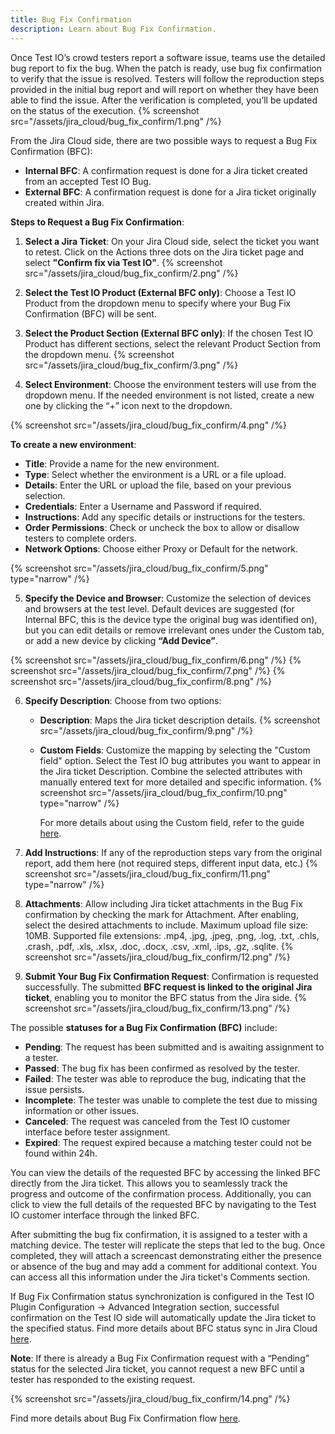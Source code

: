 ```yaml
---
title: Bug Fix Confirmation
description: Learn about Bug Fix Confirmation.
---
```


Once Test IO’s crowd testers report a software issue, teams use the detailed bug report to fix the bug. When the patch is ready, use bug fix confirmation to verify that the issue is resolved. Testers will follow the reproduction steps provided in the initial bug report and will report on whether they have been able to find the issue. After the verification is completed, you’ll be updated on the status of the execution.
{% screenshot src="/assets/jira_cloud/bug_fix_confirm/1.png" /%}

From the Jira Cloud side, there are two possible ways to request a Bug Fix Confirmation (BFC):

- **Internal BFC**: A confirmation request is done for a Jira ticket created from an accepted Test IO Bug.
- **External BFC**: A confirmation request is done for a Jira ticket originally created within Jira.

**Steps to Request a Bug Fix Confirmation**:

1. **Select a Jira Ticket**: On your Jira Cloud side, select the ticket you want to retest. Click on the Actions three dots on the Jira ticket page and select **"Confirm fix via Test IO"**.
   {% screenshot src="/assets/jira_cloud/bug_fix_confirm/2.png" /%}

2. **Select the Test IO Product (External BFC only)**: Choose a Test IO Product from the dropdown menu to specify where your Bug Fix Confirmation (BFC) will be sent.

3. **Select the Product Section (External BFC only)**: If the chosen Test IO Product has different sections, select the relevant Product Section from the dropdown menu.
   {% screenshot src="/assets/jira_cloud/bug_fix_confirm/3.png" /%}

4. **Select Environment**: Choose the environment testers will use from the dropdown menu. If the needed environment is not listed, create a new one by clicking the “+” icon next to the dropdown.

{% screenshot src="/assets/jira_cloud/bug_fix_confirm/4.png" /%}

**To create a new environment**:

- **Title**: Provide a name for the new environment.
- **Type**: Select whether the environment is a URL or a file upload.
- **Details**: Enter the URL or upload the file, based on your previous selection.
- **Credentials**: Enter a Username and Password if required.
- **Instructions**: Add any specific details or instructions for the testers.
- **Order Permissions**: Check or uncheck the box to allow or disallow testers to complete orders.
- **Network Options**: Choose either Proxy or Default for the network.

{% screenshot src="/assets/jira_cloud/bug_fix_confirm/5.png" type="narrow" /%}

5. **Specify the Device and Browser**: Customize the selection of devices and browsers at the test level. Default devices are suggested (for Internal BFC, this is the device type the original bug was identified on), but you can edit details or remove irrelevant ones under the Custom tab, or add a new device by clicking **“Add Device”**.

{% screenshot src="/assets/jira_cloud/bug_fix_confirm/6.png" /%}
{% screenshot src="/assets/jira_cloud/bug_fix_confirm/7.png" /%}
{% screenshot src="/assets/jira_cloud/bug_fix_confirm/8.png" /%}

6. **Specify Description**: Choose from two options:

   - **Description**: Maps the Jira ticket description details.
     {% screenshot src="/assets/jira_cloud/bug_fix_confirm/9.png" /%}

   - **Custom Fields**: Customize the mapping by selecting the "Custom field" option. Select the Test IO bug attributes you want to appear in the Jira ticket Description. Combine the selected attributes with manually entered text for more detailed and specific information.
     {% screenshot src="/assets/jira_cloud/bug_fix_confirm/10.png" type="narrow" /%}

     For more details about using the Custom field, refer to the guide [here](/docs/jira_cloud/custom_field_in_config).

7. **Add Instructions**: If any of the reproduction steps vary from the original report, add them here (not required steps, different input data, etc.)
   {% screenshot src="/assets/jira_cloud/bug_fix_confirm/11.png" type="narrow" /%}

8. **Attachments**: Allow including Jira ticket attachments in the Bug Fix confirmation by checking the mark for Attachment. After enabling, select the desired attachments to include. Maximum upload file size: 10MB. Supported file extensions: .mp4, .jpg, .jpeg, .png, .log, .txt, .chls, .crash, .pdf, .xls, .xlsx, .doc, .docx, .csv, .xml, .ips, .gz, .sqlite.
   {% screenshot src="/assets/jira_cloud/bug_fix_confirm/12.png" /%}

9. **Submit Your Bug Fix Confirmation Request**: Confirmation is requested successfully. The submitted **BFC request is linked to the original Jira ticket**, enabling you to monitor the BFC status from the Jira side.
   {% screenshot src="/assets/jira_cloud/bug_fix_confirm/13.png" /%}

The possible **statuses for a Bug Fix Confirmation (BFC)** include:

- **Pending**: The request has been submitted and is awaiting assignment to a tester.
- **Passed**: The bug fix has been confirmed as resolved by the tester.
- **Failed**: The tester was able to reproduce the bug, indicating that the issue persists.
- **Incomplete**: The tester was unable to complete the test due to missing information or other issues.
- **Canceled**: The request was canceled from the Test IO customer interface before tester assignment.
- **Expired**: The request expired because a matching tester could not be found within 24h.

You can view the details of the requested BFC by accessing the linked BFC directly from the Jira ticket. This allows you to seamlessly track the progress and outcome of the confirmation process. Additionally, you can click to view the full details of the requested BFC by navigating to the Test IO customer interface through the linked BFC.

After submitting the bug fix confirmation, it is assigned to a tester with a matching device. The tester will replicate the steps that led to the bug. Once completed, they will attach a screencast demonstrating either the presence or absence of the bug and may add a comment for additional context. You can access all this information under the Jira ticket's Comments section.

If Bug Fix Confirmation status synchronization is configured in the Test IO Plugin Configuration -> Advanced Integration section, successful confirmation on the Test IO side will automatically update the Jira ticket to the specified status. Find more details about BFC status sync in Jira Cloud [here](/docs/jira_cloud/advanced_integration).

**Note**: If there is already a Bug Fix Confirmation request with a “Pending” status for the selected Jira ticket, you cannot request a new BFC until a tester has responded to the existing request.

{% screenshot src="/assets/jira_cloud/bug_fix_confirm/14.png" /%}

Find more details about Bug Fix Confirmation flow [here](https://help.test.io/en/articles/4201447-how-to-request-a-bug-fix-confirmation).
